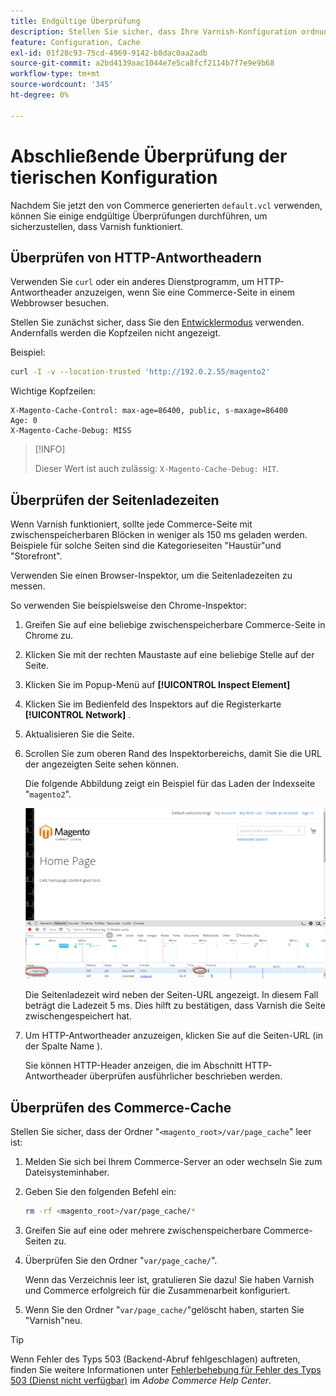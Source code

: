 ```yaml
---
title: Endgültige Überprüfung
description: Stellen Sie sicher, dass Ihre Varnish-Konfiguration ordnungsgemäß für die Verwendung mit der Adobe Commerce-Anwendung eingerichtet ist.
feature: Configuration, Cache
exl-id: 01f28c93-75cd-4969-9142-b8dac0aa2adb
source-git-commit: a2bd4139aac1044e7e5ca8fcf2114b7f7e9e9b68
workflow-type: tm+mt
source-wordcount: '345'
ht-degree: 0%

---
```


# Abschließende Überprüfung der tierischen Konfiguration

Nachdem Sie jetzt den von Commerce generierten `default.vcl` verwenden, können Sie einige endgültige Überprüfungen durchführen, um sicherzustellen, dass Varnish funktioniert.

## Überprüfen von HTTP-Antwortheadern

Verwenden Sie `curl` oder ein anderes Dienstprogramm, um HTTP-Antwortheader anzuzeigen, wenn Sie eine Commerce-Seite in einem Webbrowser besuchen.

Stellen Sie zunächst sicher, dass Sie den [Entwicklermodus](../cli/set-mode.md#change-to-developer-mode) verwenden. Andernfalls werden die Kopfzeilen nicht angezeigt.

Beispiel:

```bash
curl -I -v --location-trusted 'http://192.0.2.55/magento2'
```

Wichtige Kopfzeilen:

```terminal
X-Magento-Cache-Control: max-age=86400, public, s-maxage=86400
Age: 0
X-Magento-Cache-Debug: MISS
```

>[!INFO]
>
>Dieser Wert ist auch zulässig: `X-Magento-Cache-Debug: HIT`.

## Überprüfen der Seitenladezeiten

Wenn Varnish funktioniert, sollte jede Commerce-Seite mit zwischenspeicherbaren Blöcken in weniger als 150 ms geladen werden. Beispiele für solche Seiten sind die Kategorieseiten &quot;Haustür&quot;und &quot;Storefront&quot;.

Verwenden Sie einen Browser-Inspektor, um die Seitenladezeiten zu messen.

So verwenden Sie beispielsweise den Chrome-Inspektor:

1. Greifen Sie auf eine beliebige zwischenspeicherbare Commerce-Seite in Chrome zu.
1. Klicken Sie mit der rechten Maustaste auf eine beliebige Stelle auf der Seite.
1. Klicken Sie im Popup-Menü auf **[!UICONTROL Inspect Element]**
1. Klicken Sie im Bedienfeld des Inspektors auf die Registerkarte **[!UICONTROL Network]** .
1. Aktualisieren Sie die Seite.
1. Scrollen Sie zum oberen Rand des Inspektorbereichs, damit Sie die URL der angezeigten Seite sehen können.

   Die folgende Abbildung zeigt ein Beispiel für das Laden der Indexseite &quot;`magento2`&quot;.

   ![Klicken Sie auf die angezeigte Seite](../../assets/configuration/varnish-inspector.png)

   Die Seitenladezeit wird neben der Seiten-URL angezeigt. In diesem Fall beträgt die Ladezeit 5 ms. Dies hilft zu bestätigen, dass Varnish die Seite zwischengespeichert hat.

1. Um HTTP-Antwortheader anzuzeigen, klicken Sie auf die Seiten-URL (in der Spalte Name ).

   Sie können HTTP-Header anzeigen, die im Abschnitt HTTP-Antwortheader überprüfen ausführlicher beschrieben werden.

## Überprüfen des Commerce-Cache

Stellen Sie sicher, dass der Ordner &quot;`<magento_root>/var/page_cache`&quot; leer ist:

1. Melden Sie sich bei Ihrem Commerce-Server an oder wechseln Sie zum Dateisysteminhaber.
1. Geben Sie den folgenden Befehl ein:

   ```bash
   rm -rf <magento_root>/var/page_cache/*
   ```

1. Greifen Sie auf eine oder mehrere zwischenspeicherbare Commerce-Seiten zu.
1. Überprüfen Sie den Ordner &quot;`var/page_cache/`&quot;.

   Wenn das Verzeichnis leer ist, gratulieren Sie dazu! Sie haben Varnish und Commerce erfolgreich für die Zusammenarbeit konfiguriert.

1. Wenn Sie den Ordner &quot;`var/page_cache/`&quot;gelöscht haben, starten Sie &quot;Varnish&quot;neu.

>[!TIP]
>
>Wenn Fehler des Typs 503 (Backend-Abruf fehlgeschlagen) auftreten, finden Sie weitere Informationen unter [Fehlerbehebung für Fehler des Typs 503 (Dienst nicht verfügbar)](https://experienceleague.adobe.com/docs/commerce-knowledge-base/kb/troubleshooting/miscellaneous/troubleshooting-503-errors.html) im _Adobe Commerce Help Center_.
